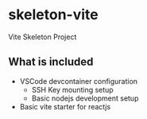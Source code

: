 # skeleton-vite

Vite Skeleton Project

## What is included

- VSCode devcontainer configuration
  - SSH Key mounting setup
  - Basic nodejs development setup
- Basic vite starter for reactjs